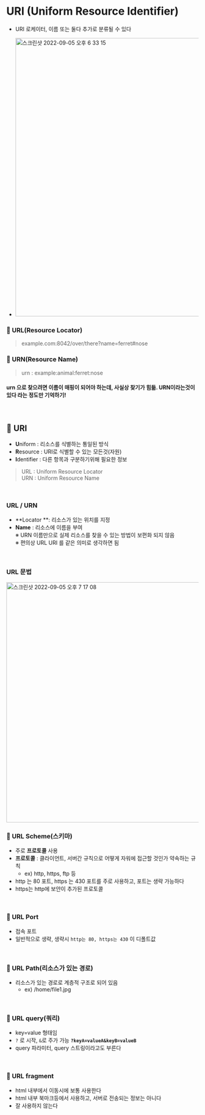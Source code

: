 # URI (Uniform Resource Identifier)
- URI 로케이터, 이름 또는 둘다 추가로 분류될 수 있다

- <img width="728" alt="스크린샷 2022-09-05 오후 6 33 15" src="https://user-images.githubusercontent.com/101084642/188417850-4822af7f-06d2-473d-aaf3-da736fdd1238.png">

### 🌟 URL(Resource Locator)
> example.com:8042/over/there?name=ferret#nose

### 🌟 URN(Resource Name)
> urn : example:animal:ferret:nose

#### urn 으로 찾으려면 이름이 매핑이 되어야 하는데, 사실상 찾기가 힘듦. URN이라는것이 있다 라는 정도만 기억하기!

<br>

## 🔎 URI
- **U**niform : 리소스를 식별하는 통일된 방식
- **R**esource : URI로 식별할 수 있는 모든것(자원)
- **I**dentifier : 다른 항목과 구분하기위해 필요한 정보
> URL : Uniform Resource Locator  <br>
> URN : Uniform Resource Name

<br>

### URL / URN
- **Locator **: 리소스가 있는 위치를 지정
- **Name** : 리소스에 이름을 부여 <br>
※ URN 이름만으로 실제 리소스를 찾을 수 있는 방법이 보편화 되지 않음 <br>
※ 편의상 URL URI 를 같은 의미로 생각하면 됨

<br>

### URL 문법

<img width="628" alt="스크린샷 2022-09-05 오후 7 17 08" src="https://user-images.githubusercontent.com/101084642/188426409-bec9a15b-6f1d-460e-871c-953ceaa70785.png">

### 📌 URL Scheme(스키마)
- 주로 **프로토콜** 사용
- **프로토콜** : 클라이언트, 서버간 규칙으로 어떻게 자워에 접근할 것인가 약속하는 규칙
  - ex) http, https, ftp 등
- http 는 80 포트, https 는 430 포트를 주로 사용하고, 포트는 생략 가능하다
- https는 http에 보안이 추가된 프로토콜  

<br>

### 📌 URL Port
- 접속 포트
- 일반적으로 생략, 생략시 `http는 80, https는 430` 이 디폴트값

<br>

### 📌 URL Path(리소스가 있는 경로)
- 리소스가 있는 경로로 계층적 구조로 되어 있음
  - ex) /home/file1.jpg

<br>

### 📌 URL query(쿼리)
- key=value 형태임
- `?` 로 시작, `&`로 주가 가능 **`?keyA=valueA&keyB=valueB`**
- query 파라미터, query 스트링이라고도 부른다

<br>

### 📌 URL fragment
- html 내부에서 이동시에 보통 사용한다
- html 내부 북마크등에서 사용하고, 서버로 전송되는 정보는 아니다
- 잘 사용하지 않는다

